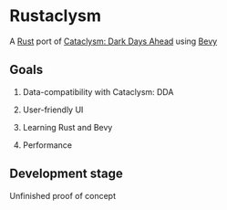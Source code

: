 # Rustaclysm

A [Rust](https://www.rust-lang.org/) port of [Cataclysm: Dark Days Ahead](https://cataclysmdda.org/) using [Bevy](https://bevyengine.org/)

## Goals

1. Data-compatibility with Cataclysm: DDA

2. User-friendly UI

3. Learning Rust and Bevy

4. Performance

## Development stage

Unfinished proof of concept

